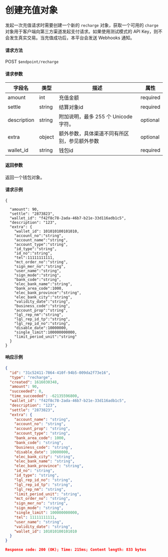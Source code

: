 # 创建充值对象

发起一次充值请求时需要创建一个新的 `recharge` 对象，获取一个可用的 `charge` 对象用于客户端向第三方渠道发起支付请求。如果使用测试模式的 API Key，则不会发生真实交易。当充值成功后，本平台会发送 Webhooks 通知。

#### 请求方法

POST `$endpoint/recharge`

#### 请求参数

| 字段名         | 类型        | 描述                                                         | 属性          |
| -------------- | ----------- | ------------------------------------------------------------ | ------------- |
| amount | int    | 充值金额                                     | required |
| settle          | string | 结算对象id                                   | required |
| description     | string | 附加说明，最多 255 个 Unicode 字符。         | optional |
| extra           | object      | 额外参数，具体渠道不同有所区别，参见额外参数                 | optional      |
| wallet_id           | string      | 钱包id                | required      |


#### 返回参数

返回一个钱包对象。

#### 请求示例

```
{

  "amount": 90,
  "settle": "2873823",
  "wallet_id": "f42f8c78-2ada-46b7-b21e-33d116adb1c5",
  "description": "123",
  "extra": {
    "wallet_id": 101010100101010,
    "account_no":"string",
    "account_name":"string",
    "account_type":"string",
    "id_type":"string",
    "id_no":"string",
    "tel":11111111111,
    "mct_order_no":"string",
    "sign_mer_no":"string",
    "user_name":"string",
    "sign_mode":"string",
    "bank_code":"string",
    "elec_bank_name":"string",
    "bank_area_code":1000,
    "elec_bank_province":"string",
    "elec_bank_city":"string",
    "validity_date":"string",
    "business_code":"string",
    "account_prop":"string",
    "lgl_rep_nm":"string",
    "lgl_rep_id_tp":"string",
    "lgl_rep_id_no":"string",
    "disable_date":10000000,
    "single_limit":100000000000,
    "limit_period_unit":"string"
  }
}
```

#### 响应示例

```json
{
  "id": "31c52411-7864-410f-94b5-009da2f73e16",
  "type": "recharge",
  "created": 1616030348,
  "amount": 90,
  "succeeded": 0,
  "time_succeeded": -62135596800,
  "wallet_id": "f42f8c78-2ada-46b7-b21e-33d116adb1c5",
  "description": "123",
  "settle": "2873823",
  "extra": {
    "account_name": "string",
    "account_no": "string",
    "account_prop": "string",
    "account_type": "string",
    "bank_area_code": 1000,
    "bank_code": "string",
    "business_code": "string",
    "disable_date": 10000000,
    "elec_bank_city": "string",
    "elec_bank_name": "string",
    "elec_bank_province": "string",
    "id_no": "string",
    "id_type": "string",
    "lgl_rep_id_no": "string",
    "lgl_rep_id_tp": "string",
    "lgl_rep_nm": "string",
    "limit_period_unit": "string",
    "mct_order_no": "string",
    "sign_mer_no": "string",
    "sign_mode": "string",
    "single_limit": 100000000000,
    "tel": 11111111111,
    "user_name": "string",
    "validity_date": "string",
    "wallet_id": 101010100101010
  }
}

Response code: 200 (OK); Time: 215ms; Content length: 833 bytes

```
